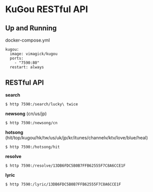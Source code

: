 KuGou RESTful API
=================

## Up and Running

docker-compose.yml

```
kugou:
  image: vimagick/kugou
  ports:
    - "7590:80"
  restart: always
```

## RESTful API

**search**

```
$ http 7590:/search/lucky\ twice
```

**newsong** (cn/us/jp)

```
$ http 7590:/newsong/cn
```

**hotsong** (hit/top/kugou/hk/tw/us/uk/jp/kr/itunes/channelv/ktv/love/blue/heal)

```
$ http 7590:/hotsong/hit
```

**resolve**

```
$ http 7590:/resolve/13DB6FDC5B0B7FFB62555F7C8A6CCE1F
```

**lyric**

```
$ http 7590:/lyric/13DB6FDC5B0B7FFB62555F7C8A6CCE1F
```
